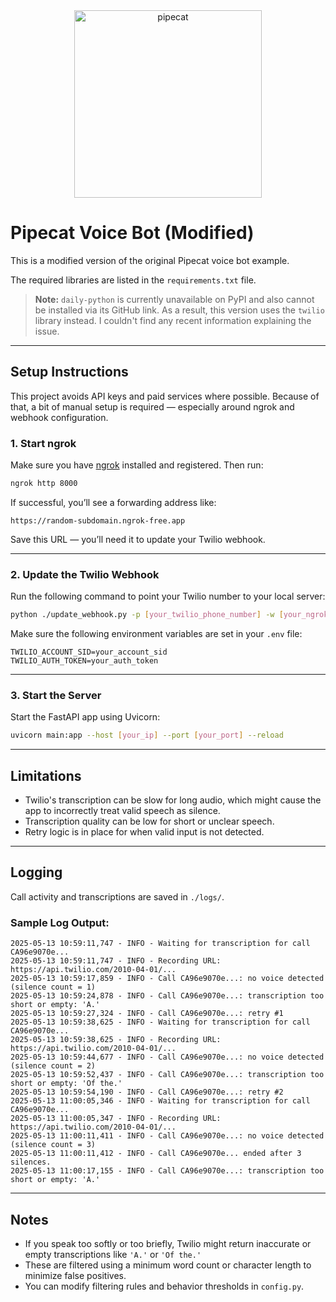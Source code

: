 <!-- @format -->

<div align="center">
 <img alt="pipecat" width="300px" height="auto" src="image.png">
</div>

# Pipecat Voice Bot (Modified)

This is a modified version of the original Pipecat voice bot example.

The required libraries are listed in the `requirements.txt` file.

> **Note:** `daily-python` is currently unavailable on PyPI and also cannot be installed via its GitHub link. As a result, this version uses the `twilio` library instead. I couldn't find any recent information explaining the issue.

---

## Setup Instructions

This project avoids API keys and paid services where possible. Because of that, a bit of manual setup is required — especially around ngrok and webhook configuration.

### 1. Start ngrok

Make sure you have [ngrok](https://ngrok.com/) installed and registered. Then run:

```bash
ngrok http 8000
```

If successful, you’ll see a forwarding address like:

```
https://random-subdomain.ngrok-free.app
```

Save this URL — you’ll need it to update your Twilio webhook.

---

### 2. Update the Twilio Webhook

Run the following command to point your Twilio number to your local server:

```bash
python ./update_webhook.py -p [your_twilio_phone_number] -w [your_ngrok_link]
```

Make sure the following environment variables are set in your `.env` file:

```env
TWILIO_ACCOUNT_SID=your_account_sid
TWILIO_AUTH_TOKEN=your_auth_token
```

---

### 3. Start the Server

Start the FastAPI app using Uvicorn:

```bash
uvicorn main:app --host [your_ip] --port [your_port] --reload
```

---

## Limitations

- Twilio's transcription can be slow for long audio, which might cause the app to incorrectly treat valid speech as silence.
- Transcription quality can be low for short or unclear speech.
- Retry logic is in place for when valid input is not detected.

---

## Logging

Call activity and transcriptions are saved in `./logs/`.

### Sample Log Output:

```
2025-05-13 10:59:11,747 - INFO - Waiting for transcription for call CA96e9070e...
2025-05-13 10:59:11,747 - INFO - Recording URL: https://api.twilio.com/2010-04-01/...
2025-05-13 10:59:17,859 - INFO - Call CA96e9070e...: no voice detected (silence count = 1)
2025-05-13 10:59:24,878 - INFO - Call CA96e9070e...: transcription too short or empty: 'A.'
2025-05-13 10:59:27,324 - INFO - Call CA96e9070e...: retry #1
2025-05-13 10:59:38,625 - INFO - Waiting for transcription for call CA96e9070e...
2025-05-13 10:59:38,625 - INFO - Recording URL: https://api.twilio.com/2010-04-01/...
2025-05-13 10:59:44,677 - INFO - Call CA96e9070e...: no voice detected (silence count = 2)
2025-05-13 10:59:52,437 - INFO - Call CA96e9070e...: transcription too short or empty: 'Of the.'
2025-05-13 10:59:54,190 - INFO - Call CA96e9070e...: retry #2
2025-05-13 11:00:05,346 - INFO - Waiting for transcription for call CA96e9070e...
2025-05-13 11:00:05,347 - INFO - Recording URL: https://api.twilio.com/2010-04-01/...
2025-05-13 11:00:11,411 - INFO - Call CA96e9070e...: no voice detected (silence count = 3)
2025-05-13 11:00:11,412 - INFO - Call CA96e9070e... ended after 3 silences.
2025-05-13 11:00:17,155 - INFO - Call CA96e9070e...: transcription too short or empty: 'A.'
```

---

## Notes

- If you speak too softly or too briefly, Twilio might return inaccurate or empty transcriptions like `'A.'` or `'Of the.'`
- These are filtered using a minimum word count or character length to minimize false positives.
- You can modify filtering rules and behavior thresholds in `config.py`.
